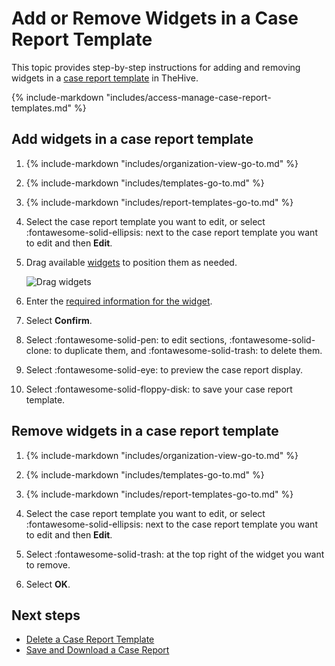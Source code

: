 # Add or Remove Widgets in a Case Report Template

<!-- md:license Platinum -->

This topic provides step-by-step instructions for adding and removing widgets in a [case report template](about-case-report-templates.md) in TheHive.

{% include-markdown "includes/access-manage-case-report-templates.md" %}

## Add widgets in a case report template

1. {% include-markdown "includes/organization-view-go-to.md" %}

2. {% include-markdown "includes/templates-go-to.md" %}

3. {% include-markdown "includes/report-templates-go-to.md" %}

4. Select the case report template you want to edit, or select :fontawesome-solid-ellipsis: next to the case report template you want to edit and then **Edit**.

5. Drag available [widgets](widgets-case-report-templates.md) to position them as needed.

    ![Drag widgets](../../../../../images/user-guides/organization/configure-organization/manage-templates/drag-and-drop-widgets.gif)

6. Enter the [required information for the widget](widgets-case-report-templates.md).

7. Select **Confirm**.

8. Select :fontawesome-solid-pen: to edit sections, :fontawesome-solid-clone: to duplicate them, and :fontawesome-solid-trash: to delete them.

9. Select :fontawesome-solid-eye: to preview the case report display.

10. Select :fontawesome-solid-floppy-disk: to save your case report template.

## Remove widgets in a case report template

1. {% include-markdown "includes/organization-view-go-to.md" %}

2. {% include-markdown "includes/templates-go-to.md" %}

3. {% include-markdown "includes/report-templates-go-to.md" %}

4. Select the case report template you want to edit, or select :fontawesome-solid-ellipsis: next to the case report template you want to edit and then **Edit**.

5. Select :fontawesome-solid-trash: at the top right of the widget you want to remove.

6. Select **OK**.

<h2>Next steps</h2>

* [Delete a Case Report Template](delete-a-case-report-template.md)
* [Save and Download a Case Report](../../../../analyst-corner/cases/case-reports/save-download-a-case-report.md)